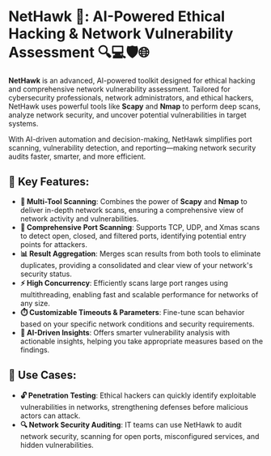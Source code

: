 # NetHawk 🦅: AI-Powered Ethical Hacking & Network Vulnerability Assessment 🔍💻🛡️🌐

**NetHawk** is an advanced, AI-powered toolkit designed for ethical hacking and comprehensive network vulnerability assessment. Tailored for cybersecurity professionals, network administrators, and ethical hackers, NetHawk uses powerful tools like **Scapy** and **Nmap** to perform deep scans, analyze network security, and uncover potential vulnerabilities in target systems.

With AI-driven automation and decision-making, NetHawk simplifies port scanning, vulnerability detection, and reporting—making network security audits faster, smarter, and more efficient.

## 🌟 **Key Features:**
- **🔧 Multi-Tool Scanning**: Combines the power of **Scapy** and **Nmap** to deliver in-depth network scans, ensuring a comprehensive view of network activity and vulnerabilities.
- **🚪 Comprehensive Port Scanning**: Supports TCP, UDP, and Xmas scans to detect open, closed, and filtered ports, identifying potential entry points for attackers.
- **📊 Result Aggregation**: Merges scan results from both tools to eliminate duplicates, providing a consolidated and clear view of your network's security status.
- **⚡ High Concurrency**: Efficiently scans large port ranges using multithreading, enabling fast and scalable performance for networks of any size.
- **⏱️ Customizable Timeouts & Parameters**: Fine-tune scan behavior based on your specific network conditions and security requirements.
- **🤖 AI-Driven Insights**: Offers smarter vulnerability analysis with actionable insights, helping you take appropriate measures based on the findings.

## 🎯 **Use Cases:**
- **🔓 Penetration Testing**: Ethical hackers can quickly identify exploitable vulnerabilities in networks, strengthening defenses before malicious actors can attack.
- **🔍 Network Security Auditing**: IT teams can use NetHawk to audit network security, scanning for open ports, misconfigured services, and hidden vulnerabilities.
